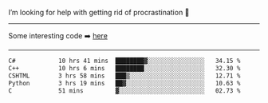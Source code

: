 I’m looking for help with getting rid of procrastination 🤔

-----

Some interesting code :arrow_right: [here](https://github.com/zhen8838/playground)

-----

<!--START_SECTION:waka-->

```txt
C#            10 hrs 41 mins  ████████▓░░░░░░░░░░░░░░░░   34.15 %
C++           10 hrs 6 mins   ████████░░░░░░░░░░░░░░░░░   32.30 %
CSHTML        3 hrs 58 mins   ███▒░░░░░░░░░░░░░░░░░░░░░   12.71 %
Python        3 hrs 19 mins   ██▓░░░░░░░░░░░░░░░░░░░░░░   10.63 %
C             51 mins         ▓░░░░░░░░░░░░░░░░░░░░░░░░   02.73 %
```

<!--END_SECTION:waka-->

<!--
**zhen8838/zhen8838** is a ✨ _special_ ✨ repository because its `README.md` (this file) appears on your GitHub profile.

Here are some ideas to get you started:

- 🔭 I’m currently working on ...
- 🌱 I’m currently learning ...
- 👯 I’m looking to collaborate on ...
 ...
- 💬 Ask me about ...
- 📫 How to reach me: ...
- 😄 Pronouns: ...
- ⚡ Fun fact: ...
-->
